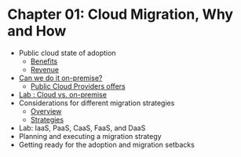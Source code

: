 # Chapter 01: Cloud Migration, Why and How

* Public cloud state of adoption
  * [Benefits](./PublicCloudBenefits.md)
  * [Revenue](./PublicCloudRevenue.md)
* [Can we do it on-premise?](./CanWeDoItOnPremise.md)
  * [Public Cloud Providers offers](./PublicCloudProvidersOffers.md)
* [Lab : Cloud vs. on-premise](./LabCloudVsOnPremise.md)
* Considerations for different migration strategies
  * [Overview](./CloudMigrationOverview.md)
  * [Strategies](./CloudMigrationStrategies.md)
* Lab: IaaS, PaaS, CaaS, FaaS, and DaaS
* Planning and executing a migration strategy
* Getting ready for the adoption and migration setbacks